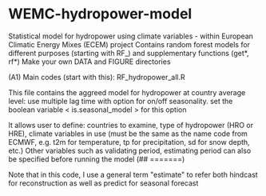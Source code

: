 # WEMC-hydropower-model
Statistical model for hydropower using climate variables - within European Climatic Energy Mixes (ECEM) project
Contains random forest models for different purposes (starting with RF_) and supplementary functions (get*, rf*)
Make your own DATA and FIGURE directories

(A1) Main codes (start with this): RF_hydropower_all.R

This file contains the aggreed model for hydropower at country average level: use multiple lag time with option for on/off seasonality.
set the boolean variable < is.seasonal_model > for this option

It allows user to define: countries to examine, type of hydropower (HRO or HRE), climate variables in use (must be the same as the name code from ECMWF, e.g. t2m for temperature, tp for precipitation, sd for snow depth, etc.)
Other variables such as validating period, estimating period can also be specified before running the model (## =======)

Note that in this code, I use a general term "estimate" to refer both hindcast for reconstruction as well as predict for seasonal forecast

